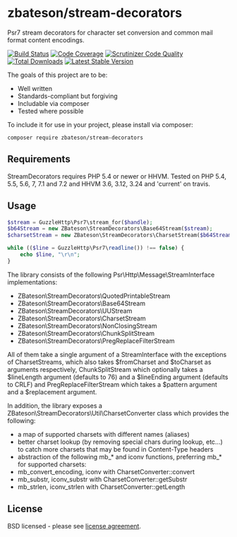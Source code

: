 # zbateson/stream-decorators

Psr7 stream decorators for character set conversion and common mail format content encodings.

[![Build Status](https://travis-ci.org/zbateson/StreamDecorators.svg?branch=master)](https://travis-ci.org/zbateson/StreamDecorators)
[![Code Coverage](https://scrutinizer-ci.com/g/zbateson/StreamDecorators/badges/coverage.png?b=master)](https://scrutinizer-ci.com/g/zbateson/StreamDecorators/?branch=master)
[![Scrutinizer Code Quality](https://scrutinizer-ci.com/g/zbateson/StreamDecorators/badges/quality-score.png?b=master)](https://scrutinizer-ci.com/g/zbateson/StreamDecorators/?branch=master)
[![Total Downloads](https://poser.pugx.org/zbateson/stream-decorators/downloads)](https://packagist.org/packages/zbateson/stream-decorators)
[![Latest Stable Version](https://poser.pugx.org/zbateson/stream-decorators/version)](https://packagist.org/packages/zbateson/stream-decorators)

The goals of this project are to be:

* Well written
* Standards-compliant but forgiving
* Includable via composer
* Tested where possible

To include it for use in your project, please install via composer:

```
composer require zbateson/stream-decorators
```

## Requirements

StreamDecorators requires PHP 5.4 or newer or HHVM.  Tested on PHP 5.4, 5.5, 5.6, 7, 7.1 and 7.2 and HHVM 3.6, 3.12, 3.24 and 'current' on travis.

## Usage

```php
$stream = GuzzleHttp\Psr7\stream_for($handle);
$b64Stream = new ZBateson\StreamDecorators\Base64Stream($stream);
$charsetStream = new ZBateson\StreamDecorators\CharsetStream($b64Stream, 'UTF-32', 'UTF-8');

while (($line = GuzzleHttp\Psr7\readline()) !== false) {
    echo $line, "\r\n";
}

```

The library consists of the following Psr\Http\Message\StreamInterface implementations:
* ZBateson\StreamDecorators\QuotedPrintableStream
* ZBateson\StreamDecorators\Base64Stream
* ZBateson\StreamDecorators\UUStream
* ZBateson\StreamDecorators\CharsetStream
* ZBateson\StreamDecorators\NonClosingStream
* ZBateson\StreamDecorators\ChunkSplitStream
* ZBateson\StreamDecorators\PregReplaceFilterStream

All of them take a single argument of a StreamInterface with the exceptions of CharsetStreams,
which also takes $fromCharset and $toCharset as arguments respectively, ChunkSplitStream which optionally
takes a $lineLength argument (defaults to 76) and a $lineEnding argument (defaults to CRLF) and
PregReplaceFilterStream which takes a $pattern argument and a $replacement argument.

In addition, the library exposes a ZBateson\StreamDecorators\Util\CharsetConverter class which provides the following:
* a map of supported charsets with different names (aliases)
* better charset lookup (by removing special chars during lookup, etc...) to catch more charsets that may be found in Content-Type headers
* abstraction of the following mb_* and iconv functions, preferring mb_* for supported charsets:
* mb_convert_encoding, iconv with CharsetConverter::convert
* mb_substr, iconv_substr with CharsetConverter::getSubstr
* mb_strlen, iconv_strlen with CharsetConverter::getLength

## License

BSD licensed - please see [license agreement](https://github.com/zbateson/StreamDecorator/blob/master/LICENSE).
